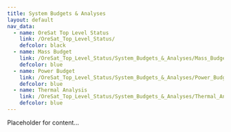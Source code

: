 ```yaml
---
title: System Budgets & Analyses
layout: default
nav_data:
  - name: OreSat Top Level Status
    link: /OreSat_Top_Level_Status/
    defcolor: black
  - name: Mass Budget
    link: /OreSat_Top_Level_Status/System_Budgets_&_Analyses/Mass_Budget/
    defcolor: blue
  - name: Power Budget
    link: /OreSat_Top_Level_Status/System_Budgets_&_Analyses/Power_Budget/
    defcolor: blue
  - name: Thermal Analysis
    link: /OreSat_Top_Level_Status/System_Budgets_&_Analyses/Thermal_Analysis/
    defcolor: blue
---
```



Placeholder for content...
